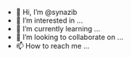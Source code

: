 - 👋 Hi, I’m @synazib
- 👀 I’m interested in ...
- 🌱 I’m currently learning ...
- 💞️ I’m looking to collaborate on ...
- 📫 How to reach me ...

<!---
synazib/synazib is a ✨ special ✨ repository because its `README.md` (this file) appears on your GitHub profile.
You can click the Preview link to take a look at your changes.
--->
